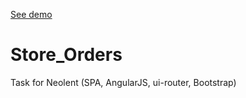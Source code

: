 [See demo](https://kanistra50.github.io/Store_Orders/)

# Store_Orders
Task for Neolent (SPA, AngularJS, ui-router, Bootstrap)
